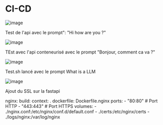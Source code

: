 # CI-CD

![image](https://github.com/user-attachments/assets/45ae5485-4749-4957-b27f-7605a2550d94)


Test de l'api avec le prompt": "Hi how are you ?" 



![image](https://github.com/user-attachments/assets/f6eaa764-fea1-430f-b0b9-7a527d646dff)


TEst avec l'api conteneurisé avec le prompt "Bonjour, comment ca va ?"


![image](https://github.com/user-attachments/assets/54c14fcf-2368-4ca8-bf8e-734db6facd00)


Test.sh lancé avec le prompt What is a LLM


![image](https://github.com/user-attachments/assets/b1fa74ac-c5a2-4f8a-ae63-3ffe8a19a0df)


Ajout du SSL sur la fastapi





nginx:
    build:
      context: .
      dockerfile: Dockerfile.nginx
    ports:
      - "80:80"    # Port HTTP
      - "443:443"  # Port HTTPS
    volumes:
      - ./nginx.conf:/etc/nginx/conf.d/default.conf
      - ./certs:/etc/nginx/certs
      - ./logs/nginx:/var/log/nginx


